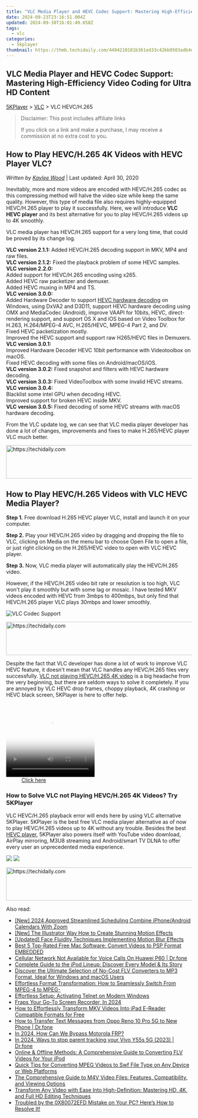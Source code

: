 ```yaml
---
title: "VLC Media Player and HEVC Codec Support: Mastering High-Efficiency Video Coding for Ultra HD Content"
date: 2024-09-23T23:16:51.004Z
updated: 2024-09-30T16:01:49.658Z
tags:
  - vlc
categories:
  - 5kplayer
thumbnail: https://thmb.techidaily.com/4494210181b361ed33c42bb9503adb4d12c1be013a2d22176a91ef5b8d6bd2e7.jpg
---
```


## VLC Media Player and HEVC Codec Support: Mastering High-Efficiency Video Coding for Ultra HD Content

[5KPlayer](https://tools.techidaily.com/5kplayer/products/) \> [VLC](https://tools.techidaily.com/5kplayer/products/) \> VLC HEVC/H.265

>  Disclaimer: This post includes affiliate links
>
>  If you click on a link and make a purchase, I may receive a commission at no extra cost to you.
>

## How to Play HEVC/H.265 4K Videos with HEVC Player VLC?

 _Written by [Kaylee Wood](https://www.quora.com/profile/Amanda-Hu-21)_ | Last updated: April 30, 2020 

Inevitably, more and more videos are encoded with HEVC/H.265 codec as this compressing method will halve the video size while keep the same quality. However, this type of media file also requires highly-equipped HEVC/H.265 player to play it successfully. Here, we will introduce **VLC HEVC player** and its best alternative for you to play HEVC/H.265 videos up to 4K smoothly.

VLC media player has HEVC/H.265 support for a very long time, that could be proved by its change log.

**VLC version 2.1.1:** Added HEVC/H.265 decoding support in MKV, MP4 and raw files.  
**VLC version 2.1.2:** Fixed the playback problem of some HEVC samples.  
**VLC version 2.2.0:**  
 Added support for HEVC/H.265 encoding using x265.  
 Added HEVC raw packetizer and demuxer.  
 Added HEVC muxing in MP4 and TS.  
**VLC version 3.0.0:**  
 Added Hardware Decoder to support [HEVC hardware decoding](https://tools.techidaily.com/5kplayer/video-music-player/) on Windows, using DxVA2 and D3D11, support HEVC hardware decoding using OMX and MediaCodec (Android), improve VAAPI for 10bits, HEVC, direct-rendering support, and support OS X and iOS based on Video Toolbox for H.263, H.264/MPEG-4 AVC, H.265/HEVC, MPEG-4 Part 2, and DV.  
 Fixed HEVC packetization mostly.  
 Improved the HEVC support and support raw H265/HEVC files in Demuxers.  
**VLC version 3.0.1:**  
 Improved Hardware Decoder HEVC 10bit performance with Videotoolbox on macOS.  
 Fixed HEVC decoding with some files on Android/macOS/iOS.  
**VLC version 3.0.2:** Fixed snapshot and filters with HEVC hardware decoding.  
**VLC version 3.0.3:** Fixed VideoToolbox with some invalid HEVC streams.  
**VLC version 3.0.4:**  
 Blacklist some intel GPU when decoding HEVC.  
 Improved support for broken HEVC inside MKV.  
**VLC version 3.0.5:** Fixed decoding of some HEVC streams with macOS hardware decoding.

From the VLC update log, we can see that VLC media player developer has done a lot of changes, improvements and fixes to make H.265/HEVC player VLC much better.

<!-- affiliate ads begin -->
<a href="https://appsumo.8odi.net/c/5597632/2144283/7443" target="_top" id="2144283">
  <img src="//a.impactradius-go.com/display-ad/7443-2144283" border="0" alt="https://techidaily.com" width="600" height="90"/>
</a>
<img height="0" width="0" src="https://appsumo.8odi.net/i/5597632/2144283/7443" style="position:absolute;visibility:hidden;" border="0" />
<!-- affiliate ads end -->

## How to Play HEVC/H.265 Videos with VLC HEVC Media Player?

**Step 1.** Free download H.265 HEVC player VLC, install and launch it on your computer.

**Step 2.** Play your HEVC/H.265 video by dragging and dropping the file to VLC, clicking on Media on the menu bar to choose Open File to open a file, or just right clicking on the H.265/HEVC video to open with VLC HEVC player.

**Step 3.** Now, VLC media player will automatically play the HEVC/H.265 video. 

However, if the HEVC/H.265 video bit rate or resolution is too high, VLC won't play it smoothly but with some lag or mosaic. I have tested MKV videos encoded with HEVC from 3mbps to 400mbps, but only find that HEVC/H.265 player VLC plays 30mbps and lower smoothly. 

![VLC Codec Support](https://www.5kplayer.com/vlc/img/vlc-hevc-player.jpg) 

<!-- affiliate ads begin -->
<a href="https://ephamedtechinc.pxf.io/c/5597632/2137221/26400" target="_top" id="2137221">
  <img src="//a.impactradius-go.com/display-ad/26400-2137221" border="0" alt="https://techidaily.com" width="728" height="90"/>
</a>
<img height="0" width="0" src="https://ephamedtechinc.pxf.io/i/5597632/2137221/26400" style="position:absolute;visibility:hidden;" border="0" />
<!-- affiliate ads end -->

Despite the fact that VLC developer has done a lot of work to improve VLC HEVC feature, it doesn't mean that VLC handles any HEVC/H.265 files very successfully. [VLC not playing HEVC/H.265 4K video](https://tools.techidaily.com/5kplayer/video-music-player/) is a big headache from the very beginning, but there are seldom ways to solve it completely. If you are annoyed by VLC HEVC drop frames, choppy playback, 4K crashing or HEVC black screen, 5KPlayer is here to offer help.

<!-- affiliate ads begin -->
<span id="1912746">
					<video width="240" height="200" style="cursor:pointer"
           poster="//a.impactradius-go.com/display-clicktoplayimage/1912746.png"
           onclick="if(!this.playClicked){this.play();this.setAttribute('controls',true);this.playClicked=true;}">
	   <source src="//a.impactradius-go.com/display-ad/20231-1912746">
	   <img src="//a.impactradius-go.com/display-clicktoplayimage/1912746.png" style="border: none; height: 100%; width: 100%; object-fit: contain">
	</video>
	<div style="width:150px;text-align:center"><a href="javascript:window.open(decodeURIComponent('https%3A%2F%2Fmindmanager.sjv.io%2Fc%2F5597632%2F1912746%2F20231'), '_blank');void(0);">Click here</a></div>
</span>
<img height="0" width="0" src="https://imp.pxf.io/i/5597632/1912746/20231" style="position:absolute;visibility:hidden;" border="0" />
<!-- affiliate ads end -->

### How to Solve VLC not Playing HEVC/H.265 4K Videos? Try 5KPlayer

VLC HEVC/H.265 playback error will ends here by using VLC alternative 5KPlayer. 5KPlayer is the best free VLC media player alternative as of now to play HEVC/H.265 videos up to 4K without any trouble. Besides the best [HEVC player](https://tools.techidaily.com/5kplayer/video-music-player/), 5KPlayer also powers itself with YouTube video download, AirPlay mirroring, M3U8 streaming and Android/smart TV DLNA to offer every user an unprecedented media experience.

[![](https://www.5kplayer.com/vlc/../button/freedownwhitewin.png)](https://tools.techidaily.com/5kplayer/products/) [![](https://www.5kplayer.com/vlc/../button/freedownbackmac.png)](https://tools.techidaily.com/5kplayer/products/)

<!-- affiliate ads begin -->
<a href="https://appsumo.8odi.net/c/5597632/2111982/7443" target="_top" id="2111982">
  <img src="//a.impactradius-go.com/display-ad/7443-2111982" border="0" alt="https://techidaily.com" width="728" height="90"/>
</a>
<img height="0" width="0" src="https://appsumo.8odi.net/i/5597632/2111982/7443" style="position:absolute;visibility:hidden;" border="0" />
<!-- affiliate ads end -->

<ins class="adsbygoogle"
     style="display:block"
     data-ad-format="autorelaxed"
     data-ad-client="ca-pub-7571918770474297"
     data-ad-slot="1223367746"></ins>

<ins class="adsbygoogle"
     style="display:block"
     data-ad-client="ca-pub-7571918770474297"
     data-ad-slot="8358498916"
     data-ad-format="auto"
     data-full-width-responsive="true"></ins>

<span class="atpl-alsoreadstyle">Also read:</span>
<div><ul>
<li><a href="https://digital-screen-recording.techidaily.com/new-2024-approved-streamlined-scheduling-combine-iphoneandroid-calendars-with-zoom/"><u>[New] 2024 Approved Streamlined Scheduling Combine iPhone/Android Calendars With Zoom</u></a></li>
<li><a href="https://some-approaches.techidaily.com/new-the-illustrator-way-how-to-create-stunning-motion-effects/"><u>[New] The Illustrator Way How to Create Stunning Motion Effects</u></a></li>
<li><a href="https://some-techniques.techidaily.com/updated-face-fluidity-techniques-implementing-motion-blur-effects/"><u>[Updated] Face Fluidity Techniques Implementing Motion Blur Effects</u></a></li>
<li><a href="https://media-tips.techidaily.com/best-5-top-rated-free-mac-software-convert-videos-to-psp-format-embedded/"><u>Best 5 Top-Rated Free Mac Software: Convert Videos to PSP Format EMBEDDED</u></a></li>
<li><a href="https://howto.techidaily.com/cellular-network-not-available-for-voice-calls-on-huawei-p60-drfone-by-drfone-fix-android-problems-fix-android-problems/"><u>Cellular Network Not Available for Voice Calls On Huawei P60 | Dr.fone</u></a></li>
<li><a href="https://media-tips.techidaily.com/complete-guide-to-the-ipod-lineup-discover-every-model-and-its-story/"><u>Complete Guide to the iPod Lineup: Discover Every Model & Its Story</u></a></li>
<li><a href="https://media-tips.techidaily.com/discover-the-ultimate-selection-of-no-cost-flv-converters-to-mp3-format-ideal-for-windows-and-macos-users/"><u>Discover the Ultimate Selection of No-Cost FLV Converters to MP3 Format, Ideal for Windows and macOS Users</u></a></li>
<li><a href="https://media-tips.techidaily.com/effortless-format-transformation-how-to-seamlessly-switch-from-mpeg-4-to-mpeg/"><u>Effortless Format Transformation: How to Seamlessly Switch From MPEG-4 to MPEG-</u></a></li>
<li><a href="https://win11-tips.techidaily.com/effortless-setup-activating-telnet-on-modern-windows/"><u>Effortless Setup: Activating Telnet on Modern Windows</u></a></li>
<li><a href="https://visual-screen-recording.techidaily.com/fraps-your-go-to-screen-recorder-in-2024/"><u>Fraps Your Go-To Screen Recorder, In 2024</u></a></li>
<li><a href="https://media-tips.techidaily.com/how-to-effortlessly-transform-mkv-videos-into-ipad-e-reader-compatible-formats-for-free/"><u>How to Effortlessly Transform MKV Videos Into iPad E-Reader Compatible Formats for Free</u></a></li>
<li><a href="https://android-transfer.techidaily.com/how-to-transfer-text-messages-from-oppo-reno-10-pro-5g-to-new-phone-drfone-by-drfone-transfer-from-android-transfer-from-android/"><u>How to Transfer Text Messages from Oppo Reno 10 Pro 5G to New Phone | Dr.fone</u></a></li>
<li><a href="https://android-frp.techidaily.com/in-2024-how-can-we-bypass-motorola-frp-by-drfone-android/"><u>In 2024, How Can We Bypass Motorola FRP?</u></a></li>
<li><a href="https://android-location-track.techidaily.com/in-2024-ways-to-stop-parent-tracking-your-vivo-y55s-5g-2023-drfone-by-drfone-virtual-android/"><u>In 2024, Ways to stop parent tracking your Vivo Y55s 5G (2023) | Dr.fone</u></a></li>
<li><a href="https://media-tips.techidaily.com/online-and-offline-methods-a-comprehensive-guide-to-converting-flv-videos-for-your-ipod/"><u>Online & Offline Methods: A Comprehensive Guide to Converting FLV Videos for Your iPod</u></a></li>
<li><a href="https://media-tips.techidaily.com/quick-tips-for-converting-mpeg-videos-to-swf-file-type-on-any-device-or-web-platforms/"><u>Quick Tips for Converting MPEG Videos to Swf File Type on Any Device or Web Platforms</u></a></li>
<li><a href="https://media-tips.techidaily.com/the-comprehensive-guide-to-m4v-video-files-features-compatibility-and-viewing-options/"><u>The Comprehensive Guide to M4V Video Files: Features, Compatibility, and Viewing Options</u></a></li>
<li><a href="https://media-tips.techidaily.com/transform-any-video-with-ease-into-high-definition-mastering-hd-4k-and-full-hd-editing-techniques/"><u>Transform Any Video with Ease Into High-Definition: Mastering HD, 4K, and Full HD Editing Techniques</u></a></li>
<li><a href="https://common-error.techidaily.com/troubled-by-the-0x80072efd-mistake-on-your-pc-heres-how-to-resolve-it/"><u>Troubled by the 0X80072EFD Mistake on Your PC? Here’s How to Resolve It!</u></a></li>
</ul></div>


